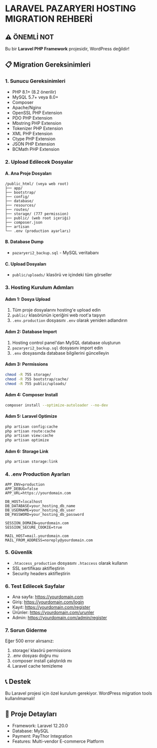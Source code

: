 # LARAVEL PAZARYERI HOSTING MIGRATION REHBERİ

## ⚠️ ÖNEMLİ NOT
Bu bir **Laravel PHP Framework** projesidir, WordPress değildir!

## 📋 Migration Gereksinimleri

### 1. Sunucu Gereksinimleri
- PHP 8.1+ (8.2 önerilir)
- MySQL 5.7+ veya 8.0+
- Composer
- Apache/Nginx
- OpenSSL PHP Extension
- PDO PHP Extension
- Mbstring PHP Extension
- Tokenizer PHP Extension
- XML PHP Extension
- Ctype PHP Extension
- JSON PHP Extension
- BCMath PHP Extension

### 2. Upload Edilecek Dosyalar

#### A. Ana Proje Dosyaları
```
/public_html/ (veya web root)
├── app/
├── bootstrap/
├── config/
├── database/
├── resources/
├── routes/
├── storage/ (777 permission)
├── public/ (web root içeriği)
├── composer.json
├── artisan
└── .env (production ayarları)
```

#### B. Database Dump
- `pazaryeri2_backup.sql` - MySQL veritabanı

#### C. Upload Dosyaları
- `public/uploads/` klasörü ve içindeki tüm görseller

### 3. Hosting Kurulum Adımları

#### Adım 1: Dosya Upload
1. Tüm proje dosyalarını hosting'e upload edin
2. `public/` klasörünün içeriğini web root'a taşıyın
3. `.env.production` dosyasını `.env` olarak yeniden adlandırın

#### Adım 2: Database Import
1. Hosting control panel'dan MySQL database oluşturun
2. `pazaryeri2_backup.sql` dosyasını import edin
3. `.env` dosyasında database bilgilerini güncelleyin

#### Adım 3: Permissions
```bash
chmod -R 755 storage/
chmod -R 755 bootstrap/cache/
chmod -R 755 public/uploads/
```

#### Adım 4: Composer Install
```bash
composer install --optimize-autoloader --no-dev
```

#### Adım 5: Laravel Optimize
```bash
php artisan config:cache
php artisan route:cache
php artisan view:cache
php artisan optimize
```

#### Adım 6: Storage Link
```bash
php artisan storage:link
```

### 4. .env Production Ayarları

```env
APP_ENV=production
APP_DEBUG=false
APP_URL=https://yourdomain.com

DB_HOST=localhost
DB_DATABASE=your_hosting_db_name
DB_USERNAME=your_hosting_db_user
DB_PASSWORD=your_hosting_db_password

SESSION_DOMAIN=yourdomain.com
SESSION_SECURE_COOKIE=true

MAIL_HOST=mail.yourdomain.com
MAIL_FROM_ADDRESS=noreply@yourdomain.com
```

### 5. Güvenlik
- `.htaccess_production` dosyasını `.htaccess` olarak kullanın
- SSL sertifikası aktifleştirin
- Security headers aktifleştirin

### 6. Test Edilecek Sayfalar
- Ana sayfa: https://yourdomain.com
- Giriş: https://yourdomain.com/login
- Kayıt: https://yourdomain.com/register
- Ürünler: https://yourdomain.com/urunler
- Admin: https://yourdomain.com/admin/register

### 7. Sorun Giderme
Eğer 500 error alırsanız:
1. storage/ klasörü permissions
2. .env dosyası doğru mu
3. composer install çalıştırıldı mı
4. Laravel cache temizleme

## 📞 Destek
Bu Laravel projesi için özel kurulum gerekiyor.
WordPress migration tools kullanılmamalı!

## 📄 Proje Detayları
- Framework: Laravel 12.20.0
- Database: MySQL
- Payment: PayThor Integration
- Features: Multi-vendor E-commerce Platform
